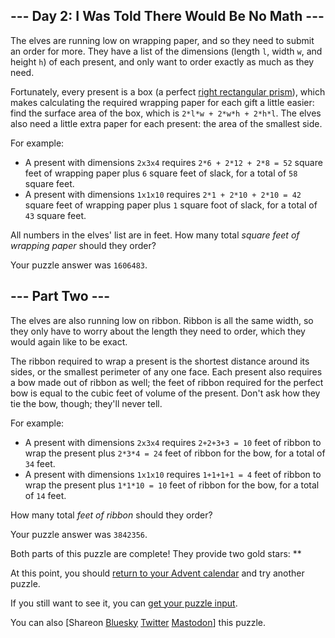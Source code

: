 \--- Day 2: I Was Told There Would Be No Math ---
----------

The elves are running low on wrapping paper, and so they need to submit an order for more. They have a list of the dimensions (length `l`, width `w`, and height `h`) of each present, and only want to order exactly as much as they need.

Fortunately, every present is a box (a perfect [right rectangular prism](https://en.wikipedia.org/wiki/Cuboid#Rectangular_cuboid)), which makes calculating the required wrapping paper for each gift a little easier: find the surface area of the box, which is `2*l*w + 2*w*h + 2*h*l`. The elves also need a little extra paper for each present: the area of the smallest side.

For example:

* A present with dimensions `2x3x4` requires `2*6 + 2*12 + 2*8 = 52` square feet of wrapping paper plus `6` square feet of slack, for a total of `58` square feet.
* A present with dimensions `1x1x10` requires `2*1 + 2*10 + 2*10 = 42` square feet of wrapping paper plus `1` square foot of slack, for a total of `43` square feet.

All numbers in the elves' list are in feet. How many total *square feet of wrapping paper* should they order?

Your puzzle answer was `1606483`.

\--- Part Two ---
----------

The elves are also running low on ribbon. Ribbon is all the same width, so they only have to worry about the length they need to order, which they would again like to be exact.

The ribbon required to wrap a present is the shortest distance around its sides, or the smallest perimeter of any one face. Each present also requires a bow made out of ribbon as well; the feet of ribbon required for the perfect bow is equal to the cubic feet of volume of the present. Don't ask how they tie the bow, though; they'll never tell.

For example:

* A present with dimensions `2x3x4` requires `2+2+3+3 = 10` feet of ribbon to wrap the present plus `2*3*4 = 24` feet of ribbon for the bow, for a total of `34` feet.
* A present with dimensions `1x1x10` requires `1+1+1+1 = 4` feet of ribbon to wrap the present plus `1*1*10 = 10` feet of ribbon for the bow, for a total of `14` feet.

How many total *feet of ribbon* should they order?

Your puzzle answer was `3842356`.

Both parts of this puzzle are complete! They provide two gold stars: \*\*

At this point, you should [return to your Advent calendar](/2015) and try another puzzle.

If you still want to see it, you can [get your puzzle input](2/input).

You can also [Shareon [Bluesky](https://bsky.app/intent/compose?text=I%27ve+completed+%22I+Was+Told+There+Would+Be+No+Math%22+%2D+Day+2+%2D+Advent+of+Code+2015+%23AdventOfCode+https%3A%2F%2Fadventofcode%2Ecom%2F2015%2Fday%2F2) [Twitter](https://twitter.com/intent/tweet?text=I%27ve+completed+%22I+Was+Told+There+Would+Be+No+Math%22+%2D+Day+2+%2D+Advent+of+Code+2015&url=https%3A%2F%2Fadventofcode%2Ecom%2F2015%2Fday%2F2&related=ericwastl&hashtags=AdventOfCode) [Mastodon](javascript:void(0);)] this puzzle.